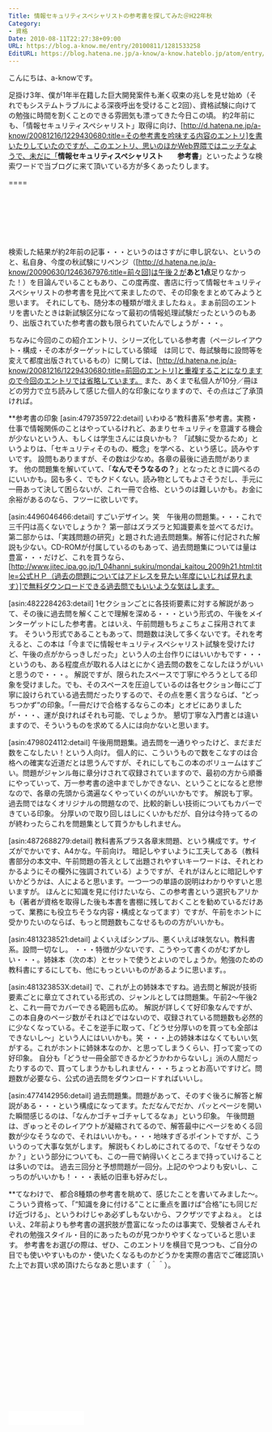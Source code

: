 ```yaml
---
Title: 情報セキュリティスペシャリストの参考書を探してみた＠H22年秋
Category:
- 資格
Date: 2010-08-11T22:27:38+09:00
URL: https://blog.a-know.me/entry/20100811/1281533258
EditURL: https://blog.hatena.ne.jp/a-know/a-know.hateblo.jp/atom/entry/12921228815727979817
---
```


こんにちは、a-knowです。

足掛け3年、僕が1年半在籍した巨大開発案件も漸く収束の兆しを見せ始め（それでもシステムトラブルによる深夜呼出を受けること2回）、資格試験に向けての勉強に時間を割くことのできる雰囲気も漂ってきた今日この頃。
約2年前にも、「情報セキュリティスペシャリスト」取得に向け、[http://d.hatena.ne.jp/a-know/20081216/1229430680:title=その参考書を吟味する内容のエントリ]を書いたりしていたのですが、このエントリ、思いのほかWeb界隈ではニッチなようで、未だに「<span style="font-weight:bold;">情報セキュリティスペシャリスト　　参考書</span>」といったような検索ワードで当ブログに来て頂いている方が多くあったりします。

====

<script async src="//pagead2.googlesyndication.com/pagead/js/adsbygoogle.js"></script>
<!-- article-top -->
<ins class="adsbygoogle"
     style="display:inline-block;width:728px;height:90px"
     data-ad-client="ca-pub-3463034538369189"
     data-ad-slot="8367620130"></ins>
<script>
(adsbygoogle = window.adsbygoogle || []).push({});
</script>


検索した結果が約2年前の記事・・・というのはさすがに申し訳ない、というのと、私自身、今度の秋試験にリベンジ（[http://d.hatena.ne.jp/a-know/20090630/1246367976:title=前々回]は午後２が<span style="font-weight:bold;">あと1点</span>足りなかった！）を目論んでいることもあり、この度再度、書店に行って情報セキュリティスペシャリストの参考書を見比べて来ましたので、その印象をまとめてみようと思います。
それにしても、随分本の種類が増えましたねぇ。まぁ前回のエントリを書いたときは新試験区分になって最初の情報処理試験だったというのもあり、出版されていた参考書の数も限られていたんでしょうが・・・。

ちなみに今回のこの紹介エントリ、シリーズ化している参考書（ページレイアウト・構成・その本がターゲットにしている領域　は同じで、毎試験毎に設問等を変えて都度出版されているもの）に関しては、[http://d.hatena.ne.jp/a-know/20081216/1229430680:title=前回のエントリ]と重複することになりますので今回のエントリでは省略しています。
また、あくまで私個人が10分／冊ほどの労力で立ち読みして感じた個人的な印象になりますので、その点はご了承頂ければ。


**参考書の印象
[asin:4797359722:detail]
いわゆる“教科書系”参考書。実務・仕事で情報関係のことはやっているけれど、あまりセキュリティを意識する機会が少ないという人、もしくは学生さんには良いかも？
「試験に受かるため」というよりは、「セキュリティそのもの、概念」を学べる、という感じ。読みやすいです。
設問もありますが、その数は少なめ。各章の最後に過去問があります。
他の問題集を解いていて、「<span style="font-weight:bold;">なんでそうなるの？</span>」となったときに調べるのにいいかも。図も多く、でもクドくない。読み物としてもよさそうだし、手元に一冊あって決して困らないが、これ一冊で合格、というのは難しいかも。お金に余裕があるのなら、フツーに欲しいです。


[asin:4496046466:detail]
すごいデザイン。笑　午後用の問題集。・・・これで三千円は高くないでしょうか？
第一部はズラズラと知識要素を並べてるだけ。第二部からは、「実践問題の研究」と題された過去問題集。解答に付記された解説も少ない。CD-ROMが付属しているのもあって、過去問題集については量は豊富・・・だけど、これを買うなら、[http://www.jitec.ipa.go.jp/1_04hanni_sukiru/mondai_kaitou_2009h21.html:title=公式ＨＰ（過去の問題についてはアドレスを見たい年度にいじれば見れます）]で無料ダウンロードできる過去問でもいいような気はします。


[asin:4822284263:detail]
1セクションごとに各技術要素に対する解説があって、その後に過去問を解くことで理解を深める・・・という形式の、午後をメインターゲットにした参考書。とはいえ、午前問題もちょこちょこ採用されてます。
そういう形式であることもあって、問題数は決して多くないです。それを考えると、この本は「今までに情報セキュリティスペシャリスト試験を受けたけど、午後の点がからっきしだった」という人の土台作りにはいいかもです・・・というのも、ある程度点が取れる人はとにかく過去問の数をこなしたほうがいいと思うので・・・。
解説ですが、限られたスペースで丁寧にやろうとしてる印象を受けました。でも、そのスペースを圧迫しているのは各セクション毎にご丁寧に設けられている過去問だったりするので、その点を悪く言うならば、“どっちつかず”の印象。「一冊だけで合格するならこの本」とオビにありましたが・・・、運が良ければそれも可能、でしょうか。
懇切丁寧な入門書とは違いますので、そういうものを求めてる人には向かないと思います。


[asin:4798024112:detail]
午後用問題集。過去問を一通りやったけど、まだまだ数をこなしたい！という人向け。
個人的に、こういうもので数をこなすのは合格への確実な近道だとは思うんですが、それにしてもこの本のボリュームはすごい。問題がジャンル毎に章分けされて収録されていますので、最初の方から順番にやっていって、万一参考書の途中までしかできない、ということになると悲惨なので、各章の先頭から満遍なくやっていくのがいいかもです。
解説も丁寧。過去問ではなくオリジナルの問題なので、比較的新しい技術についてもカバーできている印象。
分厚いので取り回しはしにくいかもだが、自分は今持ってるのが終わったらこれを問題集として買うかもしれません。


[asin:4872688279:detail]
教科書系プラス各章末問題、という構成です。サイズがでかいです、A4かな。午前向け。
暗記しやすいように工夫してある（教科書部分の本文中、午前問題の答えとして出題されやすいキーワードは、それとわかるようにその欄外に強調されている）ようですが、それがほんとに暗記しやすいかどうかは、人によると思います。一つ一つの単語の説明はわかりやすいと思いますが。
ほんとに知識を見に付けたいなら、この参考書という選択もアリかも（著者が資格を取得した後も本書を書棚に残しておくことを勧めているだけあって、業務にも役立ちそうな内容・構成となってます）ですが、午前をホントに受かりたいのならば、もっと問題数もこなせるものの方がいいかも。


[asin:4813238521:detail]
よくいえばシンプル、悪くいえば味気ない。教科書系。設問一切なし。
・・・特徴が少ないです、こうやって書くのがむずかしい・・・。姉妹本（次の本）とセットで使うとよいのでしょうか。勉強のための教科書にするにしても、他にもっといいものがあるように思います。。


[asin:481323853X:detail]
で、これが上の姉妹本ですね。過去問と解説が技術要素ごとに章立てされている形式の、ジャンルとしては問題集。午前2〜午後2と、これ一冊でカバーできる範囲も広め。
解説が詳しくて好印象なんですが、この本自身のページ数がそれほどではないので、収録されている問題数も必然的に少なくなっている。そこを逆手に取って、「どうせ分厚いのを買っても全部はできないし〜」という人にはいいかも。笑
・・・上の姉妹本はなくてもいい気がする。これがホントに姉妹本なのか、と思ってしまうくらい、打って変っての好印象。
自分も「どうせ一冊全部できるかどうかわからないし」派の人間だったりするので、買ってしまうかもしれません・・・ちょっとお高いですけど。問題数が必要なら、公式の過去問をダウンロードすればいいし。


[asin:4774142956:detail]
過去問題集。問題があって、そのすぐ後ろに解答と解説がある・・・という構成になってます。ただなんでだか、パッとページを開いた瞬間感じるのは、「なんかゴチャゴチャしてるなぁ」という印象。
午後問題は、ぎゅっとそのレイアウトが凝縮されてるので、解答最中にページをめくる回数が少なそうなので、それはいいかも。・・・地味すぎるポイントですが、こういうのって大事な気がします。
解説もくわしめにされてるので、「なぜそうなのか？」という部分についても、この一冊で納得いくところまで持っていけることは多いのでは。
過去三回分と予想問題が一回分。上記のやつよりも安いし、こっちのがいいかも！・・・表紙の旧車も好みだし。


**てなわけで、
都合8種類の参考書を眺めて、感じたことを書いてみました〜。こういう資格って、「“知識を身に付ける”ことに重点を置けば“合格”にも同じだけ近づける」、というわけじゃあ必ずしもないから、フクザツですよねぇ。
とはいえ、2年前よりも参考書の選択肢が豊富になったのは事実で、受験者さんそれぞれの勉強スタイル・目的にあったものが見つかりやすくなっていると思います。
参考書をお選びの際は、ぜひ、このエントリを横目で見つつも、ご自分の目でも使いやすいものか・使いたくなるものかどうかを実際の書店でご確認頂いた上でお買い求め頂けたらなあと思います（＾＾）。


<script async src="//pagead2.googlesyndication.com/pagead/js/adsbygoogle.js"></script>
<!-- article-bottom2 -->
<ins class="adsbygoogle"
     style="display:inline-block;width:300px;height:250px"
     data-ad-client="ca-pub-3463034538369189"
     data-ad-slot="5274552934"></ins>
<script>
(adsbygoogle = window.adsbygoogle || []).push({});
</script>


<iframe src="//blog.hatena.ne.jp/a-know/a-know.hateblo.jp/subscribe/iframe" allowtransparency="true" frameborder="0" scrolling="no" width="150" height="28"></iframe>


<script src="https://moshi-moshi.moshimo.works/moshimoshi/a_know_blog/20100811-1281533258?title=%E6%83%85%E5%A0%B1%E3%82%BB%E3%82%AD%E3%83%A5%E3%83%AA%E3%83%86%E3%82%A3%E3%82%B9%E3%83%9A%E3%82%B7%E3%83%A3%E3%83%AA%E3%82%B9%E3%83%88%E3%81%AE%E5%8F%82%E8%80%83%E6%9B%B8%E3%82%92%E6%8E%A2%E3%81%97%E3%81%A6%E3%81%BF%E3%81%9F%EF%BC%A0H22%E5%B9%B4%E7%A7%8B"></script>
